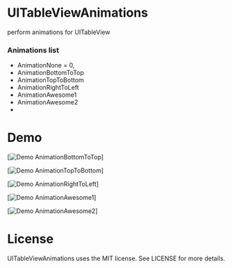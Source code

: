 # UITableViewAnimations
perform animations for UITableView
### Animations list
- AnimationNone = 0,
- AnimationBottomToTop
- AnimationTopToBottom
- AnimationRightToLeft
- AnimationAwesome1
- AnimationAwesome2
- 
# Demo
[![Demo AnimationBottomToTop](http://i.giphy.com/3o85xB5BVZMoNhQiuA.gif)]

[![Demo AnimationTopToBottom](http://i.giphy.com/l0O9zhxjAmLOqgsF2.gif)]

[![Demo AnimationRightToLeft](http://i.giphy.com/xTiTnkrwse07rq8a0o.gif)]

[![Demo AnimationAwesome1](http://i.giphy.com/l0O9xv0KHFofq2bzG.gif)]

[![Demo AnimationAwesome2](http://i.giphy.com/3o85xltRjUnIk0obiU.gif)]

# License

UITableViewAnimations uses the MIT license. See LICENSE for more details.
